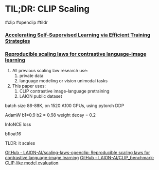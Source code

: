 
# TIL;DR: CLIP Scaling

#clip #openclip #tildr

### [Accelerating Self-Supervised Learning via Efficient Training Strategies](https://arxiv.org/abs/2212.05611)


### [Reproducible scaling laws for contrastive language-image learning](https://arxiv.org/abs/2212.07143)

1. All previous scaling law research use:
	1. private data
	2. language modeling or vision unimodal tasks
2. This paper uses:
	1. CLIP contrastive image-language pretraining
	2. LAION public dataset

batch size 86-88K, on 1520 A100 GPUs, using pytorch DDP

AdamW b1=0.9 b2 = 0.98 weight decay = 0.2

InfoNCE loss

bfloat16

TLDR: it scales

[GitHub - LAION-AI/scaling-laws-openclip: Reproducible scaling laws for contrastive language-image learning](https://github.com/LAION-AI/scaling-laws-openclip)
[GitHub - LAION-AI/CLIP_benchmark: CLIP-like model evaluation](https://github.com/LAION-AI/CLIP_benchmark)